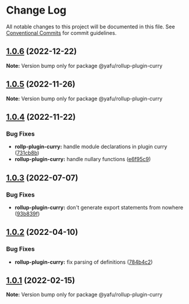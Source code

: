 # Change Log

All notable changes to this project will be documented in this file.
See [Conventional Commits](https://conventionalcommits.org) for commit guidelines.

## [1.0.6](https://github.com/TheLudd/yafu-mono/compare/@yafu/rollup-plugin-curry@1.0.5...@yafu/rollup-plugin-curry@1.0.6) (2022-12-22)

**Note:** Version bump only for package @yafu/rollup-plugin-curry





## [1.0.5](https://github.com/TheLudd/yafu-mono/compare/@yafu/rollup-plugin-curry@1.0.4...@yafu/rollup-plugin-curry@1.0.5) (2022-11-26)

**Note:** Version bump only for package @yafu/rollup-plugin-curry





## [1.0.4](https://github.com/TheLudd/yafu-mono/compare/@yafu/rollup-plugin-curry@1.0.3...@yafu/rollup-plugin-curry@1.0.4) (2022-11-22)


### Bug Fixes

* **rollp-plugin-curry:** handle module declarations in plugin curry ([731cb8b](https://github.com/TheLudd/yafu-mono/commit/731cb8b47c5a8ff2995805bc66c5c140a6f02548))
* **rollup-plugin-curry:** handle nullary functions ([e6f95c9](https://github.com/TheLudd/yafu-mono/commit/e6f95c9e1ed139cb2ea37d20635a7a521b52225b))





## [1.0.3](https://github.com/TheLudd/yafu-mono/compare/@yafu/rollup-plugin-curry@1.0.2...@yafu/rollup-plugin-curry@1.0.3) (2022-07-07)


### Bug Fixes

* **rollup-plugin-curry:** don't generate export statements from nowhere ([93b839f](https://github.com/TheLudd/yafu-mono/commit/93b839f7537b6675094f10b21f2240463843b006))





## [1.0.2](https://github.com/TheLudd/yafu-mono/compare/@yafu/rollup-plugin-curry@1.0.1...@yafu/rollup-plugin-curry@1.0.2) (2022-04-10)


### Bug Fixes

* **rollup-plugin-curry:** fix parsing of definitions ([784b4c2](https://github.com/TheLudd/yafu-mono/commit/784b4c2bfbe09ff67a3aec0ae5a9658057a87412))





## [1.0.1](https://github.com/TheLudd/yafu-mono/compare/@yafu/rollup-plugin-curry@1.0.0...@yafu/rollup-plugin-curry@1.0.1) (2022-02-15)

**Note:** Version bump only for package @yafu/rollup-plugin-curry
